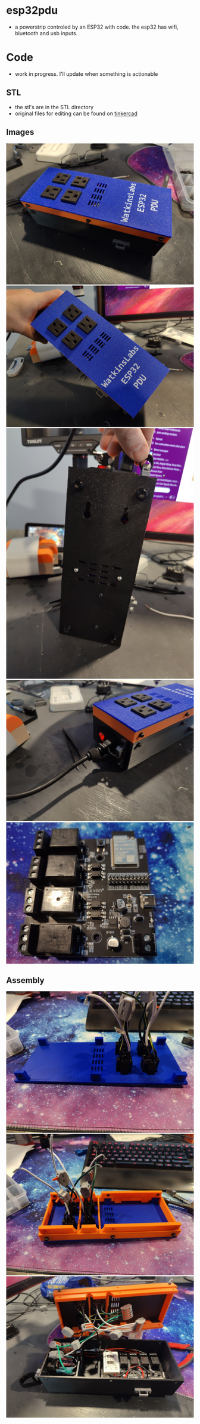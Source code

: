 # esp32pdu
- a powerstrip controled by an ESP32 with code. the esp32 has wifi, bluetooth and usb inputs.

# Code
- work in progress. I'll update when something is actionable

## STL
- the stl's are in the STL directory
- original files for editing can be found on [tinkercad](https://www.tinkercad.com/things/9jzXw5aUbPw)

## Images
![action-shot](assets/esp32pdu-action-shot.jpg)
![top-shot](assets/esp32pdu-top-shot.jpg)
![bottom-shot](assets/esp32pdu-bottom-shot.jpg)
![power-shot](assets/esp32pdu-power-shot.jpg)
![mainboard-shot](assets/mainboard.jpg)

## Assembly
![top](assets/assembly-top.jpg)
![top-shim](assets/assembly-top-shim.jpg)
![top-bottom](assets/assembly-top-bottom.jpg)


